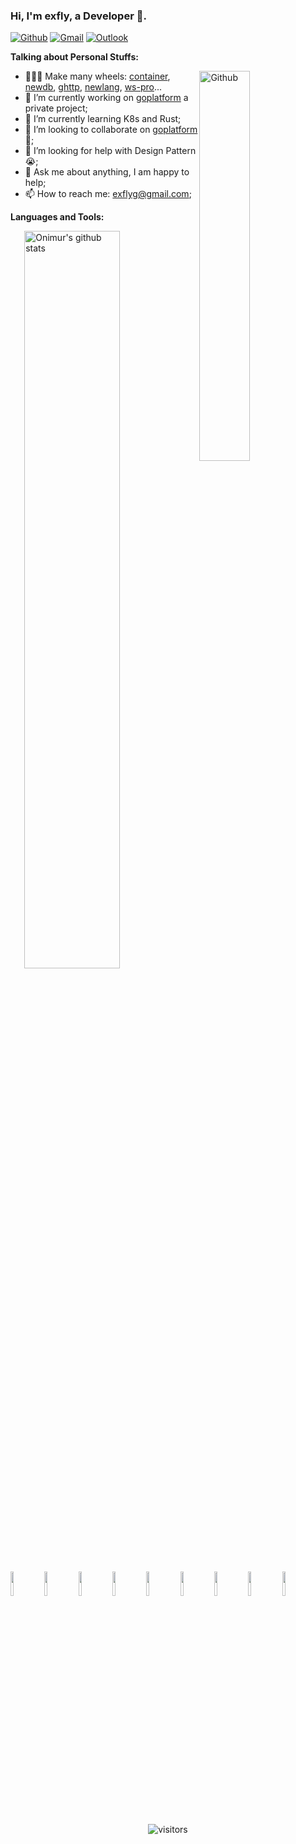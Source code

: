 <!-- Your title -->
### Hi, I'm exfly, a Developer 🚀.

<!--
**exfly/exfly** is a ✨ _special_ ✨ repository because its `README.md` (this file) appears on your GitHub profile.

Here are some ideas to get you started:

- 🔭 I’m currently working on ...
- 🌱 I’m currently learning ...
- 👯 I’m looking to collaborate on ...
- 🤔 I’m looking for help with ...
- 💬 Ask me about ...
- 📫 How to reach me: ...
- 😄 Pronouns: ...
- ⚡ Fun fact: ...
-->

<!-- Your badges
You can use the website to generate badges: https://shields.io/
-->
[![Github](https://img.shields.io/badge/-Github-000?style=flat&logo=Github&logoColor=white)](https://github.com/exfly)
[![Gmail](https://img.shields.io/badge/-Gmail-c14438?style=flat&logo=Gmail&logoColor=white)](mailto:exflyg@gmail.com)
[![Outlook](https://img.shields.io/badge/-Outlook-0078D4?style=flat&logo=Microsoft-Outlook&logoColor=white)](mailto:exfly@outlook.com)

<!-- Talking about you -->
**Talking about Personal Stuffs:**

<!-- Any image aligned to the right. Beware the width -->
<img width="40%" align="right" alt="Github" src="https://avatars1.githubusercontent.com/u/22613193?s=460&u=0924c8221292608d3f22bc86cbc0b9704acb4879&v=4" />

- 👨🏽‍💻 Make many wheels: [container](https://github.com/exfly/container), [newdb](https://github.com/anydemo/newdb), [ghttp](https://github.com/anydemo/ghttp), [newlang](https://github.com/anydemo/newlang), [ws-pro](https://github.com/anydemo/websocket)...
- 🔭 I’m currently working on [goplatform](https://github.com/exfly/cslab) a private project;
- 🌱 I’m currently learning K8s and Rust;
- 👯 I’m looking to collaborate on [goplatform](https://github.com/exfly/cslab) 🤝;
- 🤔 I’m looking for help with Design Pattern 😭;
- 💬 Ask me about anything, I am happy to help;
- 📫 How to reach me: exflyg@gmail.com;

**Languages and Tools:**

<!-- Your github readme stats
You can use this api: https://github.com/anuraghazra/github-readme-stats
-->
<p>
  <a href="https://github.com/onimur/handle-path-oz">
    <img width="55%" align="right" alt="Onimur's github stats" src="https://github-readme-stats.vercel.app/api?username=exfly&show_icons=true&hide_border=true" />
  </a>
  
  <!-- Your languages and tools. Be careful with the alignment. 
  You can use this sites to get logos: https://www.vectorlogo.zone or https://simpleicons.org/
  -->
  <code><img width="10%" src="https://www.vectorlogo.zone/logos/golang/golang-ar21.svg"></code>
  <code><img width="10%" src="https://www.vectorlogo.zone/logos/python/python-ar21.svg"></code>
  <code><img width="10%" src="https://www.vectorlogo.zone/logos/java/java-ar21.svg"></code>
  <code><img width="10%" src="https://www.vectorlogo.zone/logos/rust-lang/rust-lang-ar21.svg"></code>
  <code><img width="10%" src="https://www.vectorlogo.zone/logos/linux/linux-ar21.svg"></code>
  <code><img width="10%" src="https://www.vectorlogo.zone/logos/kubernetes/kubernetes-ar21.svg"></code>
  <code><img width="10%" src="https://www.vectorlogo.zone/logos/postgresql/postgresql-ar21.svg"></code>
  <code><img width="10%" src="https://www.vectorlogo.zone/logos/git-scm/git-scm-ar21.svg"></code>
  <code><img width="10%" src="https://www.vectorlogo.zone/logos/docker/docker-ar21.svg"></code>
</p>

<!-- Your hits or visitors
site: http://hits.dwyl.com or https://visitor-badge.glitch.me
Both apis are in trouble due to the number of requests, if you know any other to register visitors, great
-->
<p align="center">
  <img align="center" alt="visitors" src="http://profile-counter.glitch.me/exfly/count.svg" />
</p>
